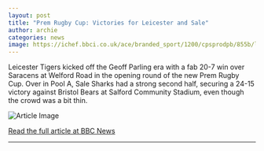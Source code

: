 ```yaml
---
layout: post
title: "Prem Rugby Cup: Victories for Leicester and Sale"
author: archie
categories: news
image: https://ichef.bbci.co.uk/ace/branded_sport/1200/cpsprodpb/855b/live/644f4ac0-90af-11f0-8e77-75a1ddfa3616.jpg
---
```

Leicester Tigers kicked off the Geoff Parling era with a fab 20-7 win over Saracens at Welford Road in the opening round of the new Prem Rugby Cup. Over in Pool A, Sale Sharks had a strong second half, securing a 24-15 victory against Bristol Bears at Salford Community Stadium, even though the crowd was a bit thin.

![Article Image](https://ichef.bbci.co.uk/ace/branded_sport/1200/cpsprodpb/855b/live/644f4ac0-90af-11f0-8e77-75a1ddfa3616.jpg)

[Read the full article at BBC News](https://www.bbc.com/sport/rugby-union/articles/c4gkx094r02o?at_medium=RSS&at_campaign=rss)

---

